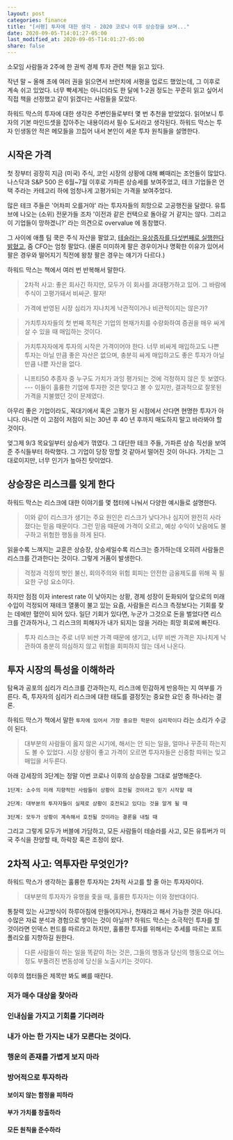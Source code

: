 ```yaml
---
layout: post
categories: finance
title: "[서평] 투자에 대한 생각 - 2020 코로나 이후 상승장을 보며..."
date: 2020-09-05-T14:01:27-05:00
last_modified_at: 2020-09-05-T14:01:27-05:00
share: false
---
```


소모임 사람들과 2주에 한 권씩 경제 투자 관련 책을 읽고 있다.

작년 말 ~ 올해 초에 여러 권을 읽으면서 브런치에 서평을 업로드 했었는데, 그 이후로 계속 쉬고 있었다. 너무 빡세게는 아니더라도 한 달에 1-2권 정도는 꾸준히 읽고 싶어서 직접 책을 선정했고 같이 읽겠다는 사람들을 모았다.

하워드 막스의 투자에 대한 생각은 주변인들로부터 몇 번 추천을 받았었다. 읽어보니 투자의 기본 마인드셋을 잡아주는 내용이라서 필수 도서라고 생각된다. 하워드 막스는 투자 인생동안 적은 메모들을 끄집어 내서 본인이 세운 투자 원칙들을 설명한다.

## 시작은 가격

첫 장부터 굉장히 지금 (미국) 주식, 코인 시장의 상황에 대해 뼈때리는 조언들이 많았다. 나스닥과 S&P 500 은 6월~7월 이후로 가파른 상승세를 보여주었고, 테크 기업들은 언택 주라는 카테고리 하에 엄청나게 고평가되는 가격을 보여주었다. 

많은 테크 주들은 '어차피 오를거야' 라는 투자자들의 희망으로 고공행진을 달렸다. 유튜브에 나오는 (소위) 전문가들 조차 '이전과 같은 컨택으로 돌아갈 거 같지는 않다. 그리고 이 기업들이 망하겠니?' 라는 의견으로 overvalue 에 동참했다. 

그 사이에 애플 팀 쿡은 주식 자산을 팔았고, [테슬라는 유상증자를 다섯번째로 실행한다 밝혔고](https://www.chosun.com/economy/stock-finance/2020/09/01/6YD6IGWIHVD3LMF74BP575RIA4/), 줌 CFO는 엄청 팔았다. (물론 미미하게 팔은 경우이거나 명확한 이유가 있어서 팔은 경우와 떨어지기 직전에 왕창 팔은 경우는 얘기가 다르다.)

하워드 막스는 책에서 여러 번 반복해서 말한다. 
> 2차적 사고: 좋은 회사긴 하지만, 모두가 이 회사를 과대평가하고 있어. 
> 그 바람에 주식이 고평가돼서 비싸군. 팔자!

> 가격에 반영된 시장 심리가 지나치게 낙관적이거나 비관적이지는 않은가?

> 가치투자자들의 첫 번째 목적은 기업의 현재가치를 수량화하여 
> 증권을 매우 싸게 살 수 있을 때 매입하는 것이다.

> 가치투자자에게 투자의 시작은 가격이어야 한다. 
> 너무 비싸게 매입하고도 나쁜 투자는 아닐 만큼 좋은 자산은 없으며, 
> 충분히 싸게 매입하고도 좋은 투자가 아닐 만큼 나쁱 자산을 없다. 

> 니프티50 추종자 중 누구도 가치가 과잉 평가되는 것에 
> 걱정하지 않은 듯 보였다. --- 이들이 훌륭한 기업에 투자한 것은 맞다고 
> 볼 수 있지만, 결과적으로 잘못된 가격을 지불했던 것이 문제였다.

아무리 좋은 기업이라도, 꼭대기에서 혹은 고평가 된 시점에서 산다면 현명한 투자가 아니다. 아니면 이 고점이 저점이 되는 30년 후 40 년 후까지 매도하지 말고 바라봐야 할 것이다. 

엊그제 9/3 목요일부터 상승세가 꺾였다. 그 대단한 테크 주들, 가파른 상승 직선을 보여준 주식들부터 하락했다. 그 기업이 당장 망할 것 같아서 떨어진 것이 아니다. 가치는 그대로이지만, 너무 인기가 높아진 탓이었다. 

## 상승장은 리스크를 잊게 한다

하워드 막스는 리스크에 대한 이야기를 몇 챕터에 나눠서 다양한 예시들로 설명한다. 

> 이와 같이 리스크가 생기는 주요 원인은 리스크가 낮다거나 심지어 완전히 
> 사라졌다는 믿음 때문이다. 그런 믿음 때문에 가격이 오르고, 
> 예상 수익이 낮음에도 불구하고 위험한 행동을 하게 된다.

읽을수록 느껴지는 교훈은 상승장, 상승세일수록 리스크는 증가하는데 오히려 사람들은 리스크를 간과한다는 것이다. 그렇게 거품이 발생한다.

> 걱정과 걱정의 벗인 불신, 회의주의와 위험 회피는 안전한 금융제도를 위해 꼭 필요한 구성 요소이다.

하지만 점점 이자 interest rate 이 낮아지는 상황, 경제 성장이 둔화되어 앞으로의 미래 수입이 걱정되어
재테크 열풍이 불고 있는 요즘, 사람들은 리스크 측정보다는 기회를 찾는 데에만 혈안이 되어 있다. 일단 기회가 있다면, 누군가 그것으로 돈을 벌었다면 리스크를 간과하거나, 그 리스크의 피해자가 내가 되지는 
않을 거라는 희망 회로에 빠진다. 

> 투자 리스크는 주로 너무 비싼 가격 때문에 생기고, 너무 비싼 가격은 지나치게 낙관하여 충분히 의심하지 않고 
> 위험을 회피하지 않는 데서 나온다. 


## 투자 시장의 특성을 이해하라

탐욕과 공포의 심리가 리스크를 간과하는지, 리스크에 민감하게 반응하는 지 여부를 가른다. 
즉, 투자자의 심리가 리스크에 대한 태도를 결정짓는 중요한 요인 중 하나라는 결론.

하워드 막스가 책에서 말한 ```투자에 있어서 가장 중요한 학문이 심리학이다``` 라는 소리가 수긍이 된다.

> 대부분의 사람들이 옳지 않은 시기에, 해서는 안 되는 일을, 얼마나 꾸준히 하는지도 볼 수 있었다. 시장 상황이 좋고 가격이 오르면 투자자들은 신중함 따위는 잊고 매입을 서두른다.

아래 강세장의 3단계는 정말 이번 코로나 이후의 상승장을 그대로 설명해준다.
```
1단계: 소수의 미래 지향적인 사람들이 상황이 호전될 것이라고 믿기 시작할 때

2단계: 대부분의 투자자들이 실제로 상황이 호전되고 있다는 것을 알게 될 때

3단계: 모두가 상황이 계속해서 호전될 것이라는 결론을 내릴 때
```

그리고 그렇게 모두가 버블에 가담하고, 모든 사람들이 테슬라를 사고, 모든 유튜버가 미국 주식을 찬양할 때,
하락장 혹은 조정이 왔다.

## 2차적 사고: 역투자란 무엇인가? 

하워드 막스가 생각하는 훌륭한 투자자는 2차적 사고를 할 줄 아는 투자자이다. 

> 대부분의 투자자가 유행을 좇을 때, 훌륭한 투자자는 이와 정반대이다.

통찰력 있는 사고방식이 하루아침에 만들어지거나, 천재라고 해서 가능한 것은 아니다. 
수많은 자료 분석과 경험으로 쌓이는 것이 아닐까?
하워드 막스는 소극적인 투자를 할 것이라면 인덱스 펀드를 따르라고 하지만, 
훌륭한 투자를 위해서는 추세를 따르는 포트폴리오를 지향하길 원한다. 

> 다른 사람들이 하는 일을 똑같이 하는 것은, 그들의 행동과 당신의 행동으로 어느 정도 부풀려진 변동성에 당신을 노출시키는 것이다.

이후의 챕터들은 제목만 봐도 뼈를 때린다. 

### 저가 매수 대상을 찾아라

### 인내심을 가지고 기회를 기다려라

### 내가 아는 한 가지는 내가 모른다는 것이다.

### 행운의 존재를 가볍게 보지 마라

### 방어적으로 투자하라

#### 보이지 않는 함정을 피하라

#### 부가 가치를 창출하라

#### 모든 원칙을 준수하라